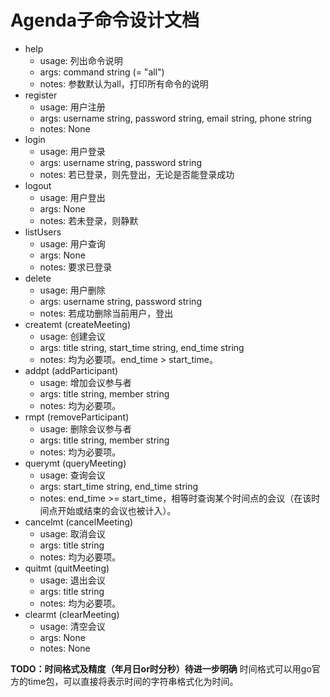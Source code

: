 # Agenda子命令设计文档
- help
  - usage: 列出命令说明
  - args: command string (= "all")
  - notes: 参数默认为all，打印所有命令的说明
- register
  - usage: 用户注册
  - args: username string, password string, email string, phone string
  - notes: None
- login
  - usage: 用户登录
  - args: username string, password string
  - notes: 若已登录，则先登出，无论是否能登录成功
- logout
  - usage: 用户登出
  - args: None
  - notes: 若未登录，则静默
- listUsers
  - usage: 用户查询
  - args: None
  - notes: 要求已登录
- delete
  - usage: 用户删除
  - args: username string, password string
  - notes: 若成功删除当前用户，登出
- createmt (createMeeting)
  - usage: 创建会议
  - args: title string, start_time string, end_time string
  - notes: 均为必要项。end_time > start_time。
- addpt (addParticipant)
  - usage: 增加会议参与者
  - args: title string, member string
  - notes: 均为必要项。
- rmpt (removeParticipant)
  - usage: 删除会议参与者
  - args: title string, member string
  - notes: 均为必要项。
- querymt (queryMeeting)
  - usage: 查询会议
  - args: start_time string, end_time string
  - notes: end_time >= start_time，相等时查询某个时间点的会议（在该时间点开始或结束的会议也被计入）。
- cancelmt (cancelMeeting)
  - usage: 取消会议
  - args: title string
  - notes: 均为必要项。
- quitmt (quitMeeting)
  - usage: 退出会议
  - args: title string
  - notes: 均为必要项。
- clearmt (clearMeeting)
  - usage: 清空会议
  - args: None
  - notes: None

**TODO：时间格式及精度（年月日or时分秒）待进一步明确**
时间格式可以用go官方的time包，可以直接将表示时间的字符串格式化为时间。
